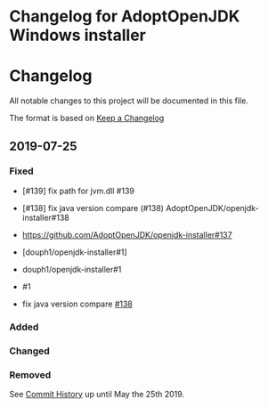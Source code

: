 # Changelog for AdoptOpenJDK Windows installer

# Changelog
All notable changes to this project will be documented in this file.

The format is based on [Keep a Changelog](https://keepachangelog.com/en/1.0.0/)

## 2019-07-25

### Fixed
- [#139] fix path for jvm.dll #139
- [#138] fix java version compare (#138) AdoptOpenJDK/openjdk-installer#138

- https://github.com/AdoptOpenJDK/openjdk-installer#137
- [douph1/openjdk-installer#1]
- douph1/openjdk-installer#1
- #1

-  fix java version compare [#138](../../../../../AdoptOpenJDK/openjdk-installer/pull#138)



### Added

### Changed

### Removed

See [Commit History](https://github.com/AdoptOpenJDK/openjdk-installer/commits/master) 
up until May the 25th 2019.
